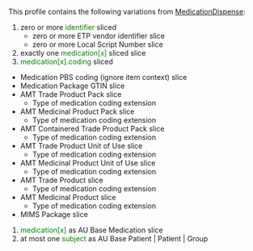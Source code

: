 This profile contains the following variations from [MedicationDispense](http://hl7.org/fhir/STU3/MedicationDispense):


1. zero or more <span style='color:green'>identifier</span>  sliced
   * zero or more ETP vendor identifier slice
   * zero or more Local Script Number slice
1. exactly one <span style='color:green'>medication[x]</span>  sliced
    slice
1.  <span style='color:green'>medication[x].coding</span>  sliced
   *  Medication PBS coding (ignore item context) slice
   *  Medication Package GTIN slice
   *  AMT Trade Product Pack slice
      *  Type of medication coding extension
   *  AMT Medicinal Product Pack slice
      *  Type of medication coding extension
   *  AMT Containered Trade Product Pack slice
      *  Type of medication coding extension
   *  AMT Trade Product Unit of Use slice
      *  Type of medication coding extension
   *  AMT Medicinal Product Unit of Use slice
      *  Type of medication coding extension
   *  AMT Trade Product slice
      *  Type of medication coding extension
   *  AMT Medicinal Product slice
      *  Type of medication coding extension
   *  MIMS Package slice
1.  <span style='color:green'>medication[x]</span> as AU Base Medication slice
1. at most one <span style='color:green'>subject</span> as AU Base Patient | Patient | Group

